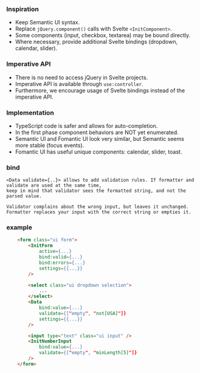 ### Inspiration

- Keep Semantic UI syntax.
- Replace `jQuery.component()` calls with Svelte `<InitComponent>`.
- Some components (input, checkbox, textarea) may be bound directly.
- Where necessary, provide additional Svelte bindings (dropdown, calendar, slider).

### Imperative API

- There is no need to access jQuery in Svelte projects.
- Imperative API is available through `use:controller`.
- Furthermore, we encourage usage of Svelte bindings instead of the imperative API.

### Implementation

- TypeScript code is safer and allows for auto-completion.
- In the first phase component behaviors are NOT yet enumerated.
- Semantic UI and Fomantic UI look very similar, but Semantic seems more stable (focus events).
- Fomantic UI has useful unique components: calendar, slider, toast.

### bind

    <Data validate={..}> allows to add validation rules. If formatter and validate are used at the same time,
    keep in mind that validator sees the formatted string, and not the parsed value.

    Validator complains about the wrong input, but leaves it unchanged.
    Formatter replaces your input with the correct string or empties it.

### example

```html
    <form class="ui form">
        <InitForm
            active={...}
            bind:valid={...}
            bind:errors={...}
            settings={{...}}
        />

        <select class="ui dropdown selection">
            ...
        </select>
        <Data
            bind:value={...}
            validate={["empty", "not[USA]"]}
            settings={{...}}
        />

        <input type="text" class="ui input" />
        <InitNumberInput
            bind:value={...}
            validate={["empty", "minLength[5]"]}
        />
    </form>
```
